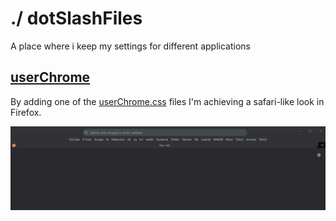 # ./ dotSlashFiles
A place where i keep my settings for different applications

## [userChrome](https://www.userchrome.org/what-is-userchrome-css.html)
By adding one of the [userChrome.css](https://github.com/HenrikHills/dotSlashFiles/tree/master/chrome) files I'm achieving a safari-like look in Firefox.

<img src="assets/userChrome_safari.gif" width=800/>
